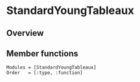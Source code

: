 # StandardYoungTableaux

## Overview

## Member functions

```@autodocs
Modules = [StandardYoungTableaux]
Order   = [:type, :function]
```

